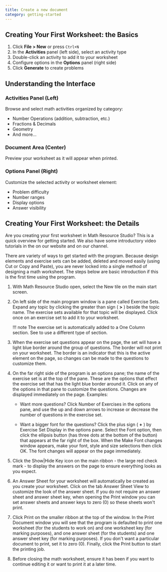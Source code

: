 ```yaml
---
title: Create a new document
category: getting-started
---
```


## Creating Your First Worksheet: the Basics

1. Click **File > New** or press `Ctrl+N`
2. In the **Activities** panel (left side), select an activity type
3. Double-click an activity to add it to your worksheet
4. Configure options in the **Options** panel (right side)
5. Click **Generate** to create problems

## Understanding the Interface

### Activities Panel (Left)

Browse and select math activities organized by category:

- Number Operations (addition, subtraction, etc.)
- Fractions & Decimals
- Geometry
- And more...

### Document Area (Center)

Preview your worksheet as it will appear when printed.

### Options Panel (Right)

Customize the selected activity or worksheet element:

- Problem difficulty
- Number ranges
- Display options
- Answer visibility

## Creating Your First Worksheet: the Details

Are you creating your first worksheet in Math Resource Studio? This is a quick overview for getting started. We also have some introductory video tutorials in the on our website and on our channel.

There are variety of ways to get started with the program. Because design elements and exercise sets can be added, deleted and moved easily (using Cut or Copy and Paste), you are never locked into a single method of designing a math worksheet. The steps below are basic introduction if this is the first time using the program.

1. With Math Resource Studio open, select the New tile on the main start screen.

2. On left side of the main program window is a pane called Exercise Sets. Expand any topic by clicking the greater than sign ( **&gt;** ) beside the topic name. The exercise sets available for that topic will be displayed. Click once on an exercise set to add it to your worksheet.

    !!! note
        The exercise set is automatically added to a One Column section. See to use a different type of section.

3. When the exercise set questions appear on the page, the set will have a light blue border around the group of questions. The border will not print on your worksheet. The border is an indicator that this is the active element on the page, so changes can be made to the questions to customize them.

4. On the far right side of the program is an options pane; the name of the exercise set is at the top of the pane. These are the options that effect the exercise set that has the light blue border around it. Click on any of the options in that pane to customize the questions. Changes are displayed immediately on the page. Examples:

   - Want more questions? Click Number of Exercises in the options pane, and use the up and down arrows to increase or decrease the number of questions in the exercise set.

   - Want a bigger font for the questions? Click the plus sign ( **+** ) by Exercise Set Display in the options pane. Select the Font option, then click the ellipsis button (has three dots at the bottom of the button) that appears at the far right of the box. When the Make Font changes window appears, make your font, style and size selections then click OK. The font changes will appear on the page immediately.

5. Click the Show|Hide Key icon on the main ribbon - the large red check mark - to display the answers on the page to ensure everything looks as you expect.

6. An Answer Sheet for your worksheet will automatically be created as you create your worksheet. Click on the tab Answer Sheet View to customize the look of the answer sheet. If you do not require an answer sheet and answer sheet key, when opening the Print window you can set answer sheets and answer keys to zero (0) so these sheets won't print.

7. Click Print on the smaller ribbon at the top of the window. In the Print Document window you will see that the program is defaulted to print one worksheet (for the students to work on) and one worksheet key (for marking purposes), and one answer sheet (for the students) and one answer sheet key (for marking purposes). If you don't want a particular document to print, set it to zero (0). Finally, click the Print button to start the printing job.

8. Before closing the math worksheet, ensure it has been if you want to continue editing it or want to print it at a later time.
